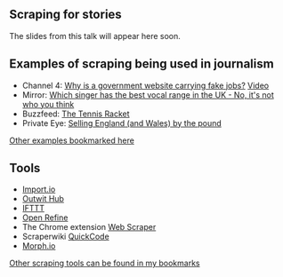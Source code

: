 ## Scraping for stories

The slides from this talk will appear here soon.

## Examples of scraping being used in journalism

* Channel 4: [Why is a government website carrying fake jobs?](http://www.channel4.com/news/why-is-government-website-carrying-fake-jobs) [Video](https://www.youtube.com/watch?v=Efr-VEkwWoM)
* Mirror: [Which singer has the best vocal range in the UK - No, it's not who you think](http://www.mirror.co.uk/news/uk-news/singer-best-vocal-range-uk-4323076)
* Buzzfeed: [The Tennis Racket](https://www.buzzfeed.com/heidiblake/the-tennis-racket)
* Private Eye: [Selling England (and Wales) by the pound](http://www.private-eye.co.uk/registry)

[Other examples bookmarked here](https://pinboard.in/u:paulbradshaw/t:scrapingeg)

## Tools

* [Import.io](https://import.io/)
* [Outwit Hub](https://www.outwit.com/products/hub/)
* [IFTTT](http://ifttt.com/)
* [Open Refine](http://openrefine.org/download.html)
* The Chrome extension [Web Scraper](http://webscraper.io/)
* Scraperwiki [QuickCode](https://quickcode.io/)
* [Morph.io](https://morph.io/)

[Other scraping tools can be found in my bookmarks](http://pinboard.in/u:paulbradshaw/t:scraping+tools)
